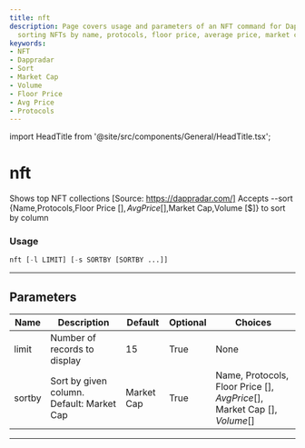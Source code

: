 ```yaml
---
title: nft
description: Page covers usage and parameters of an NFT command for Dappradar. Allows
  sorting NFTs by name, protocols, floor price, average price, market cap, and volume.
keywords:
- NFT
- Dappradar
- Sort
- Market Cap
- Volume
- Floor Price
- Avg Price
- Protocols
---
```


import HeadTitle from '@site/src/components/General/HeadTitle.tsx';

<HeadTitle title="nft - Disc - Crypto - Reference | OpenBB Terminal Docs" />

# nft

Shows top NFT collections [Source: https://dappradar.com/] Accepts --sort {Name,Protocols,Floor Price [$],Avg Price [$],Market Cap,Volume [$]} to sort by column

### Usage

```python
nft [-l LIMIT] [-s SORTBY [SORTBY ...]]
```

---

## Parameters

| Name | Description | Default | Optional | Choices |
| ---- | ----------- | ------- | -------- | ------- |
| limit | Number of records to display | 15 | True | None |
| sortby | Sort by given column. Default: Market Cap | Market Cap | True | Name, Protocols, Floor Price [$], Avg Price [$], Market Cap [$], Volume [$] |

---
